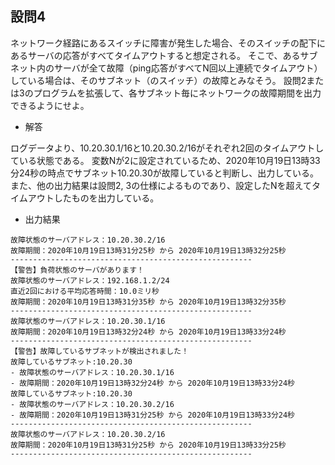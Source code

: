 ## 設問4

ネットワーク経路にあるスイッチに障害が発生した場合、そのスイッチの配下にあるサーバの応答がすべてタイムアウトすると想定される。
そこで、あるサブネット内のサーバが全て故障（ping応答がすべてN回以上連続でタイムアウト）している場合は、そのサブネット（のスイッチ）の故障とみなそう。
設問2または3のプログラムを拡張して、各サブネット毎にネットワークの故障期間を出力できるようにせよ。

- 解答

ログデータより、10.20.30.1/16と10.20.30.2/16がそれぞれ2回のタイムアウトしている状態である。
変数Nが2に設定されているため、2020年10月19日13時33分24秒の時点でサブネット10.20.30が故障していると判断し、出力している。
また、他の出力結果は設問2, 3の仕様によるものであり、設定したNを超えてタイムアウトしたものを出力している。

- 出力結果

```
故障状態のサーバアドレス：10.20.30.2/16
故障期間：2020年10月19日13時31分25秒 から 2020年10月19日13時32分25秒
------------------------------------------------------
【警告】負荷状態のサーバがあります！
故障状態のサーバアドレス：192.168.1.2/24
直近2回における平均応答時間：10.0ミリ秒
故障期間：2020年10月19日13時31分35秒 から 2020年10月19日13時32分35秒
------------------------------------------------------
故障状態のサーバアドレス：10.20.30.1/16
故障期間：2020年10月19日13時32分24秒 から 2020年10月19日13時33分24秒
------------------------------------------------------
【警告】故障しているサブネットが検出されました！
故障しているサブネット:10.20.30
- 故障状態のサーバアドレス：10.20.30.1/16
- 故障期間：2020年10月19日13時32分24秒 から 2020年10月19日13時33分24秒
故障しているサブネット:10.20.30
- 故障状態のサーバアドレス：10.20.30.2/16
- 故障期間：2020年10月19日13時31分25秒 から 2020年10月19日13時33分24秒
------------------------------------------------------
故障状態のサーバアドレス：10.20.30.2/16
故障期間：2020年10月19日13時31分25秒 から 2020年10月19日13時33分25秒
------------------------------------------------------
```
